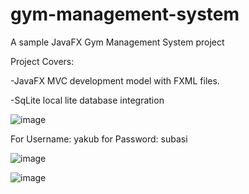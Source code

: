 # gym-management-system
A sample JavaFX Gym Management System project

Project Covers: 

-JavaFX MVC development model with FXML files.

-SqLite local lite database integration


![image](https://user-images.githubusercontent.com/67879777/150698936-5eca5a7c-767c-43b2-b830-2ae2170836dc.png)

For Username: yakub 
for Password: subasi

![image](https://user-images.githubusercontent.com/67879777/150698944-c1423119-0c48-4daa-a7b5-9b6131072615.png)


![image](https://user-images.githubusercontent.com/67879777/150698931-65757690-5cfd-4828-a777-3adfe6b80206.png)
